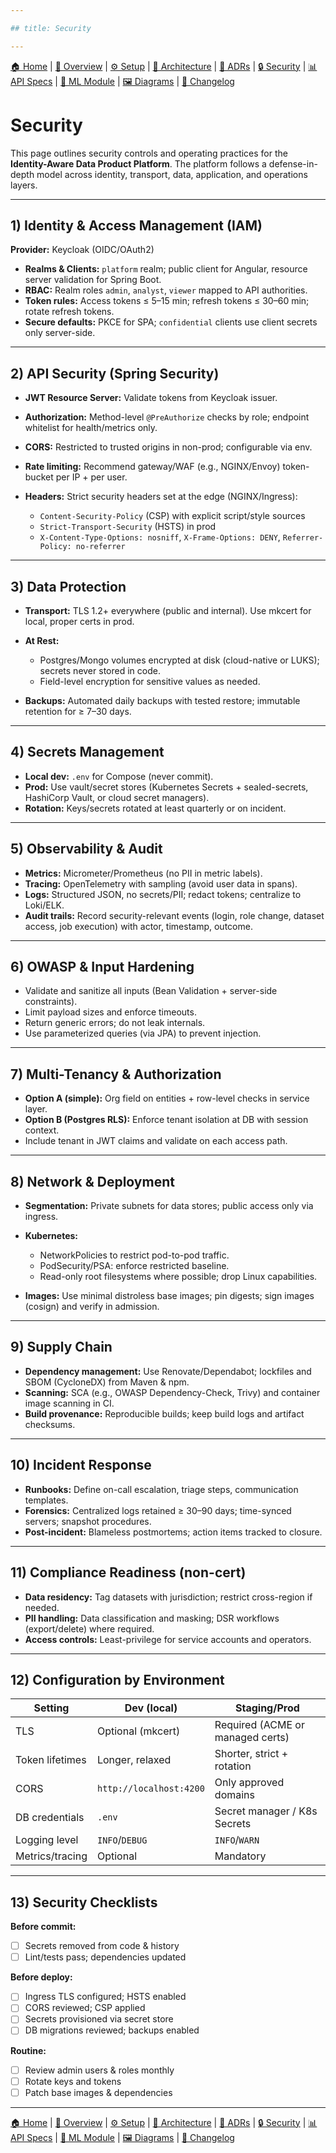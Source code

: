 ```yaml
---

## title: Security

---
```


[🏠 Home](index.md) | [📖 Overview](overview.md) | [⚙ Setup](setup.md) | [📐 Architecture](architecture.md) | [📜 ADRs](ADRs/index.md) | [🔒 Security](security.md) | [📊 API Specs](api-specs.md) | [🤖 ML Module](ml-module.md) | [🖼 Diagrams](diagrams.md) | [📝 Changelog](CHANGELOG.md)

# Security

This page outlines security controls and operating practices for the **Identity-Aware Data Product Platform**. The platform follows a defense-in-depth model across identity, transport, data, application, and operations layers.

---

## 1) Identity & Access Management (IAM)

**Provider:** Keycloak (OIDC/OAuth2)

* **Realms & Clients:** `platform` realm; public client for Angular, resource server validation for Spring Boot.
* **RBAC:** Realm roles `admin`, `analyst`, `viewer` mapped to API authorities.
* **Token rules:** Access tokens ≤ 5–15 min; refresh tokens ≤ 30–60 min; rotate refresh tokens.
* **Secure defaults:** PKCE for SPA; `confidential` clients use client secrets only server-side.

---

## 2) API Security (Spring Security)

* **JWT Resource Server:** Validate tokens from Keycloak issuer.
* **Authorization:** Method-level `@PreAuthorize` checks by role; endpoint whitelist for health/metrics only.
* **CORS:** Restricted to trusted origins in non-prod; configurable via env.
* **Rate limiting:** Recommend gateway/WAF (e.g., NGINX/Envoy) token-bucket per IP + per user.
* **Headers:** Strict security headers set at the edge (NGINX/Ingress):

  * `Content-Security-Policy` (CSP) with explicit script/style sources
  * `Strict-Transport-Security` (HSTS) in prod
  * `X-Content-Type-Options: nosniff`, `X-Frame-Options: DENY`, `Referrer-Policy: no-referrer`

---

## 3) Data Protection

* **Transport:** TLS 1.2+ everywhere (public and internal). Use mkcert for local, proper certs in prod.
* **At Rest:**

  * Postgres/Mongo volumes encrypted at disk (cloud-native or LUKS); secrets never stored in code.
  * Field-level encryption for sensitive values as needed.
* **Backups:** Automated daily backups with tested restore; immutable retention for ≥ 7–30 days.

---

## 4) Secrets Management

* **Local dev:** `.env` for Compose (never commit).
* **Prod:** Use vault/secret stores (Kubernetes Secrets + sealed-secrets, HashiCorp Vault, or cloud secret managers).
* **Rotation:** Keys/secrets rotated at least quarterly or on incident.

---

## 5) Observability & Audit

* **Metrics:** Micrometer/Prometheus (no PII in metric labels).
* **Tracing:** OpenTelemetry with sampling (avoid user data in spans).
* **Logs:** Structured JSON, no secrets/PII; redact tokens; centralize to Loki/ELK.
* **Audit trails:** Record security-relevant events (login, role change, dataset access, job execution) with actor, timestamp, outcome.

---

## 6) OWASP & Input Hardening

* Validate and sanitize all inputs (Bean Validation + server-side constraints).
* Limit payload sizes and enforce timeouts.
* Return generic errors; do not leak internals.
* Use parameterized queries (via JPA) to prevent injection.

---

## 7) Multi-Tenancy & Authorization

* **Option A (simple):** Org field on entities + row-level checks in service layer.
* **Option B (Postgres RLS):** Enforce tenant isolation at DB with session context.
* Include tenant in JWT claims and validate on each access path.

---

## 8) Network & Deployment

* **Segmentation:** Private subnets for data stores; public access only via ingress.
* **Kubernetes:**

  * NetworkPolicies to restrict pod-to-pod traffic.
  * PodSecurity/PSA: enforce restricted baseline.
  * Read-only root filesystems where possible; drop Linux capabilities.
* **Images:** Use minimal distroless base images; pin digests; sign images (cosign) and verify in admission.

---

## 9) Supply Chain

* **Dependency management:** Use Renovate/Dependabot; lockfiles and SBOM (CycloneDX) from Maven & npm.
* **Scanning:** SCA (e.g., OWASP Dependency-Check, Trivy) and container image scanning in CI.
* **Build provenance:** Reproducible builds; keep build logs and artifact checksums.

---

## 10) Incident Response

* **Runbooks:** Define on-call escalation, triage steps, communication templates.
* **Forensics:** Centralized logs retained ≥ 30–90 days; time-synced servers; snapshot procedures.
* **Post-incident:** Blameless postmortems; action items tracked to closure.

---

## 11) Compliance Readiness (non-cert)

* **Data residency:** Tag datasets with jurisdiction; restrict cross-region if needed.
* **PII handling:** Data classification and masking; DSR workflows (export/delete) where required.
* **Access controls:** Least-privilege for service accounts and operators.

---

## 12) Configuration by Environment

| Setting         | Dev (local)             | Staging/Prod                     |
| --------------- | ----------------------- | -------------------------------- |
| TLS             | Optional (mkcert)       | Required (ACME or managed certs) |
| Token lifetimes | Longer, relaxed         | Shorter, strict + rotation       |
| CORS            | `http://localhost:4200` | Only approved domains            |
| DB credentials  | `.env`                  | Secret manager / K8s Secrets     |
| Logging level   | `INFO`/`DEBUG`          | `INFO`/`WARN`                    |
| Metrics/tracing | Optional                | Mandatory                        |

---

## 13) Security Checklists

**Before commit:**

* [ ] Secrets removed from code & history
* [ ] Lint/tests pass; dependencies updated

**Before deploy:**

* [ ] Ingress TLS configured; HSTS enabled
* [ ] CORS reviewed; CSP applied
* [ ] Secrets provisioned via secret store
* [ ] DB migrations reviewed; backups enabled

**Routine:**

* [ ] Review admin users & roles monthly
* [ ] Rotate keys and tokens
* [ ] Patch base images & dependencies

---

[🏠 Home](index.md) | [📖 Overview](overview.md) | [⚙ Setup](setup.md) | [📐 Architecture](architecture.md) | [📜 ADRs](ADRs/index.md) | [🔒 Security](security.md) | [📊 API Specs](api-specs.md) | [🤖 ML Module](ml-module.md) | [🖼 Diagrams](diagrams.md) | [📝 Changelog](CHANGELOG.md)
